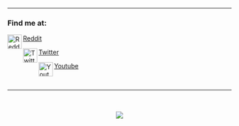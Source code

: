 [GitHub]: https://www.github.com/MrSternn
[Reddit]: https://www.reddit.com/u/PuzzleheadedTell7137
[Twitter]: https://www.twitter.com/MrStern_
[YouTube]: https://www.youtube.com/channel/UCdoIPI0Gb04wmFp11NmpvuQ

---

### Find me at:

[<img align="left" alt="Reddit" width="32px" src="https://api.iconify.design/logos:reddit-icon.svg" />     Reddit][Reddit]
<br />

[<img align="left" alt="Twitter" width="32px" src="https://api.iconify.design/logos:twitter.svg" />     Twitter][Twitter]
<br />

[<img align="left" alt="Youtube" width="32px" src="https://api.iconify.design/logos:youtube-icon.svg" />     Youtube][Youtube]

<br />

---

<br />
<br />

<div align="center">
  <img align="center" src="https://github-readme-stats.vercel.app/api?username=MrSternn&show_icons=true&theme=synthwave" />
</div>
